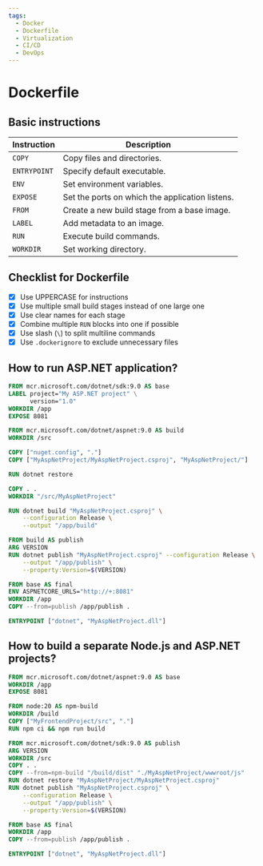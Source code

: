 ```yaml
---
tags:
  - Docker
  - Dockerfile
  - Virtualization
  - CI/CD
  - DevOps
---
```


# Dockerfile

## Basic instructions

| Instruction  | Description                                     |
|--------------|-------------------------------------------------|
| `COPY`       | Copy files and directories.                     |
| `ENTRYPOINT` | Specify default executable.                     |
| `ENV`        | Set environment variables.                      |
| `EXPOSE`     | Set the ports on which the application listens. |
| `FROM`       | Create a new build stage from a base image.     |
| `LABEL`      | Add metadata to an image.                       |
| `RUN`        | Execute build commands.                         |
| `WORKDIR`    | Set working directory.                          |

## Checklist for Dockerfile

- [x] Use UPPERCASE for instructions
- [x] Use multiple small build stages instead of one large one
- [x] Use clear names for each stage
- [x] Combine multiple `RUN` blocks into one if possible
- [x] Use slash (`\`) to split multiline commands
- [x] Use `.dockerignore` to exclude unnecessary files

## How to run ASP.NET application?

```dockerfile
FROM mcr.microsoft.com/dotnet/sdk:9.0 AS base
LABEL project="My ASP.NET project" \
      version="1.0"
WORKDIR /app
EXPOSE 8081

FROM mcr.microsoft.com/dotnet/aspnet:9.0 AS build
WORKDIR /src

COPY ["nuget.config", "."]
COPY ["MyAspNetProject/MyAspNetProject.csproj", "MyAspNetProject/"]

RUN dotnet restore

COPY . .
WORKDIR "/src/MyAspNetProject"

RUN dotnet build "MyAspNetProject.csproj" \
    --configuration Release \
    --output "/app/build"

FROM build AS publish
ARG VERSION
RUN dotnet publish "MyAspNetProject.csproj" --configuration Release \
    --output "/app/publish" \
    --property:Version=$(VERSION)

FROM base AS final
ENV ASPNETCORE_URLS="http://+:8081"
WORKDIR /app
COPY --from=publish /app/publish .

ENTRYPOINT ["dotnet", "MyAspNetProject.dll"]
```

## How to build a separate Node.js and ASP.NET projects?

```dockerfile
FROM mcr.microsoft.com/dotnet/aspnet:9.0 AS base
WORKDIR /app
EXPOSE 8081

FROM node:20 AS npm-build
WORKDIR /build
COPY ["MyFrontendProject/src", "."]
RUN npm ci && npm run build

FROM mcr.microsoft.com/dotnet/sdk:9.0 AS publish
ARG VERSION
WORKDIR /src
COPY . .
COPY --from=npm-build "/build/dist" "./MyAspNetProject/wwwroot/js"
RUN dotnet restore "MyAspNetProject/MyAspNetProject.csproj"
RUN dotnet publish "MyAspNetProject.csproj" \
    --configuration Release \
    --output "/app/publish" \
    --property:Version=$(VERSION)

FROM base AS final
WORKDIR /app
COPY --from=publish /app/publish .

ENTRYPOINT ["dotnet", "MyAspNetProject.dll"]
```
